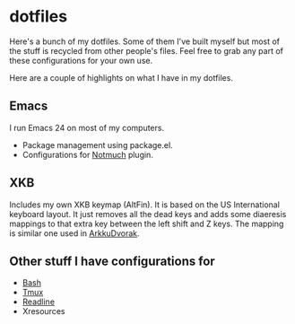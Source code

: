 # dotfiles

Here's a bunch of my dotfiles. Some of them I've built myself but most of the
stuff is recycled from other people's files. Feel free to grab any part of
these configurations for your own use.

Here are a couple of highlights on what I have in my dotfiles.

## Emacs

I run Emacs 24 on most of my computers.

- Package management using package.el.
- Configurations for [Notmuch][] plugin.

## XKB

Includes my own XKB keymap (AltFin). It is based on the US International
keyboard layout. It just removes all the dead keys and adds some diaeresis
mappings to that extra key between the left shift and Z keys. The mapping is
similar one used in [ArkkuDvorak][].

## Other stuff I have configurations for

- [Bash][]
- [Tmux][]
- [Readline][]
- Xresources

[Notmuch]: http://notmuchmail.org/
[ArkkuDvorak]: http://www.cs.helsinki.fi/u/kkuloves/dvorak.shtml
[Bash]: http://www.gnu.org/software/bash/
[Tmux]: http://tmux.sourceforge.net/
[Readline]: http://www.gnu.org/software/readline/
